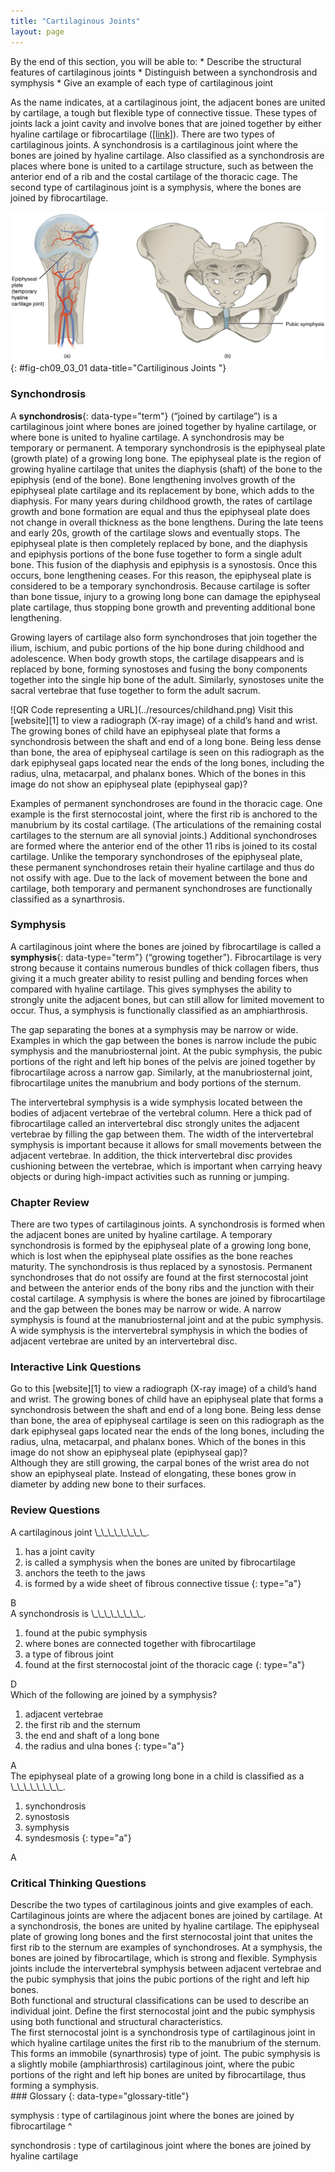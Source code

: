 ```yaml
---
title: "Cartilaginous Joints"
layout: page
---
```



<div data-type="abstract" markdown="1">
By the end of this section, you will be able to:
* Describe the structural features of cartilaginous joints
* Distinguish between a synchondrosis and symphysis
* Give an example of each type of cartilaginous joint

</div>

As the name indicates, at a cartilaginous joint, the adjacent bones are united by cartilage, a tough but flexible type of connective tissue. These types of joints lack a joint cavity and involve bones that are joined together by either hyaline cartilage or fibrocartilage ([\[link\]](#fig-ch09_03_01)). There are two types of cartilaginous joints. A synchondrosis is a cartilaginous joint where the bones are joined by hyaline cartilage. Also classified as a synchondrosis are places where bone is united to a cartilage structure, such as between the anterior end of a rib and the costal cartilage of the thoracic cage. The second type of cartilaginous joint is a symphysis, where the bones are joined by fibrocartilage.

 ![This figure shows the cartilaginous joints. The left panel shows a hyaline cartilage joint, and the right panel shows the fibrocartilaginous joint of the pubic symphisis.](../resources/906_Cartiliginous_Joints.jpg "At cartilaginous joints, bones are united by hyaline cartilage to form a synchondrosis or by fibrocartilage to form a symphysis. (a) The hyaline cartilage of the epiphyseal plate (growth plate) forms a synchondrosis that unites the shaft (diaphysis) and end (epiphysis) of a long bone and allows the bone to grow in length. (b) The pubic portions of the right and left hip bones of the pelvis are joined together by fibrocartilage, forming the pubic symphysis."){: #fig-ch09_03_01 data-title="Cartiliginous Joints "}

### Synchondrosis

A **synchondrosis**{: data-type="term"} (“joined by cartilage”) is a cartilaginous joint where bones are joined together by hyaline cartilage, or where bone is united to hyaline cartilage. A synchondrosis may be temporary or permanent. A temporary synchondrosis is the epiphyseal plate (growth plate) of a growing long bone. The epiphyseal plate is the region of growing hyaline cartilage that unites the diaphysis (shaft) of the bone to the epiphysis (end of the bone). Bone lengthening involves growth of the epiphyseal plate cartilage and its replacement by bone, which adds to the diaphysis. For many years during childhood growth, the rates of cartilage growth and bone formation are equal and thus the epiphyseal plate does not change in overall thickness as the bone lengthens. During the late teens and early 20s, growth of the cartilage slows and eventually stops. The epiphyseal plate is then completely replaced by bone, and the diaphysis and epiphysis portions of the bone fuse together to form a single adult bone. This fusion of the diaphysis and epiphysis is a synostosis. Once this occurs, bone lengthening ceases. For this reason, the epiphyseal plate is considered to be a temporary synchondrosis. Because cartilage is softer than bone tissue, injury to a growing long bone can damage the epiphyseal plate cartilage, thus stopping bone growth and preventing additional bone lengthening.

Growing layers of cartilage also form synchondroses that join together the ilium, ischium, and pubic portions of the hip bone during childhood and adolescence. When body growth stops, the cartilage disappears and is replaced by bone, forming synostoses and fusing the bony components together into the single hip bone of the adult. Similarly, synostoses unite the sacral vertebrae that fuse together to form the adult sacrum.

<div data-type="note" data-has-label="true" class="anatomy interactive" data-label="" markdown="1">
<span data-type="media" data-alt="QR Code representing a URL"> ![QR Code representing a URL](../resources/childhand.png) </span>
Visit this [website][1] to view a radiograph (X-ray image) of a child’s hand and wrist. The growing bones of child have an epiphyseal plate that forms a synchondrosis between the shaft and end of a long bone. Being less dense than bone, the area of epiphyseal cartilage is seen on this radiograph as the dark epiphyseal gaps located near the ends of the long bones, including the radius, ulna, metacarpal, and phalanx bones. Which of the bones in this image do not show an epiphyseal plate (epiphyseal gap)?

</div>

Examples of permanent synchondroses are found in the thoracic cage. One example is the first sternocostal joint, where the first rib is anchored to the manubrium by its costal cartilage. (The articulations of the remaining costal cartilages to the sternum are all synovial joints.) Additional synchondroses are formed where the anterior end of the other 11 ribs is joined to its costal cartilage. Unlike the temporary synchondroses of the epiphyseal plate, these permanent synchondroses retain their hyaline cartilage and thus do not ossify with age. Due to the lack of movement between the bone and cartilage, both temporary and permanent synchondroses are functionally classified as a synarthrosis.

### Symphysis

A cartilaginous joint where the bones are joined by fibrocartilage is called a **symphysis**{: data-type="term"} (“growing together”). Fibrocartilage is very strong because it contains numerous bundles of thick collagen fibers, thus giving it a much greater ability to resist pulling and bending forces when compared with hyaline cartilage. This gives symphyses the ability to strongly unite the adjacent bones, but can still allow for limited movement to occur. Thus, a symphysis is functionally classified as an amphiarthrosis.

The gap separating the bones at a symphysis may be narrow or wide. Examples in which the gap between the bones is narrow include the pubic symphysis and the manubriosternal joint. At the pubic symphysis, the pubic portions of the right and left hip bones of the pelvis are joined together by fibrocartilage across a narrow gap. Similarly, at the manubriosternal joint, fibrocartilage unites the manubrium and body portions of the sternum.

The intervertebral symphysis is a wide symphysis located between the bodies of adjacent vertebrae of the vertebral column. Here a thick pad of fibrocartilage called an intervertebral disc strongly unites the adjacent vertebrae by filling the gap between them. The width of the intervertebral symphysis is important because it allows for small movements between the adjacent vertebrae. In addition, the thick intervertebral disc provides cushioning between the vertebrae, which is important when carrying heavy objects or during high-impact activities such as running or jumping.

### Chapter Review

There are two types of cartilaginous joints. A synchondrosis is formed when the adjacent bones are united by hyaline cartilage. A temporary synchondrosis is formed by the epiphyseal plate of a growing long bone, which is lost when the epiphyseal plate ossifies as the bone reaches maturity. The synchondrosis is thus replaced by a synostosis. Permanent synchondroses that do not ossify are found at the first sternocostal joint and between the anterior ends of the bony ribs and the junction with their costal cartilage. A symphysis is where the bones are joined by fibrocartilage and the gap between the bones may be narrow or wide. A narrow symphysis is found at the manubriosternal joint and at the pubic symphysis. A wide symphysis is the intervertebral symphysis in which the bodies of adjacent vertebrae are united by an intervertebral disc.

### Interactive Link Questions

<div data-type="exercise">
<div data-type="problem" markdown="1">
Go to this [website][1] to view a radiograph (X-ray image) of a child’s hand and wrist. The growing bones of child have an epiphyseal plate that forms a synchondrosis between the shaft and end of a long bone. Being less dense than bone, the area of epiphyseal cartilage is seen on this radiograph as the dark epiphyseal gaps located near the ends of the long bones, including the radius, ulna, metacarpal, and phalanx bones. Which of the bones in this image do not show an epiphyseal plate (epiphyseal gap)?

</div>
<div data-type="solution" markdown="1">
Although they are still growing, the carpal bones of the wrist area do not show an epiphyseal plate. Instead of elongating, these bones grow in diameter by adding new bone to their surfaces.

</div>
</div>

### Review Questions

<div data-type="exercise">
<div data-type="problem" markdown="1">
A cartilaginous joint \_\_\_\_\_\_\_\_.

1.  has a joint cavity
2.  is called a symphysis when the bones are united by fibrocartilage
3.  anchors the teeth to the jaws
4.  is formed by a wide sheet of fibrous connective tissue
{: type="a"}

</div>
<div data-type="solution" markdown="1">
B

</div>
</div>

<div data-type="exercise">
<div data-type="problem" markdown="1">
A synchondrosis is \_\_\_\_\_\_\_\_.

1.  found at the pubic symphysis
2.  where bones are connected together with fibrocartilage
3.  a type of fibrous joint
4.  found at the first sternocostal joint of the thoracic cage
{: type="a"}

</div>
<div data-type="solution" markdown="1">
D

</div>
</div>

<div data-type="exercise">
<div data-type="problem" markdown="1">
Which of the following are joined by a symphysis?

1.  adjacent vertebrae
2.  the first rib and the sternum
3.  the end and shaft of a long bone
4.  the radius and ulna bones
{: type="a"}

</div>
<div data-type="solution" markdown="1">
A

</div>
</div>

<div data-type="exercise">
<div data-type="problem" markdown="1">
The epiphyseal plate of a growing long bone in a child is classified as a \_\_\_\_\_\_\_\_.

1.  synchondrosis
2.  synostosis
3.  symphysis
4.  syndesmosis
{: type="a"}

</div>
<div data-type="solution" markdown="1">
A

</div>
</div>

### Critical Thinking Questions

<div data-type="exercise">
<div data-type="problem" markdown="1">
Describe the two types of cartilaginous joints and give examples of each.

</div>
<div data-type="solution" markdown="1">
Cartilaginous joints are where the adjacent bones are joined by cartilage. At a synchondrosis, the bones are united by hyaline cartilage. The epiphyseal plate of growing long bones and the first sternocostal joint that unites the first rib to the sternum are examples of synchondroses. At a symphysis, the bones are joined by fibrocartilage, which is strong and flexible. Symphysis joints include the intervertebral symphysis between adjacent vertebrae and the pubic symphysis that joins the pubic portions of the right and left hip bones.

</div>
</div>

<div data-type="exercise">
<div data-type="problem" markdown="1">
Both functional and structural classifications can be used to describe an individual joint. Define the first sternocostal joint and the pubic symphysis using both functional and structural characteristics.

</div>
<div data-type="solution" markdown="1">
The first sternocostal joint is a synchondrosis type of cartilaginous joint in which hyaline cartilage unites the first rib to the manubrium of the sternum. This forms an immobile (synarthrosis) type of joint. The pubic symphysis is a slightly mobile (amphiarthrosis) cartilaginous joint, where the pubic portions of the right and left hip bones are united by fibrocartilage, thus forming a symphysis.

</div>
</div>

<div data-type="glossary" markdown="1">
### Glossary
{: data-type="glossary-title"}

symphysis
: type of cartilaginous joint where the bones are joined by fibrocartilage
^

synchondrosis
: type of cartilaginous joint where the bones are joined by hyaline cartilage

</div>



[1]: http://openstaxcollege.org/l/childhand
